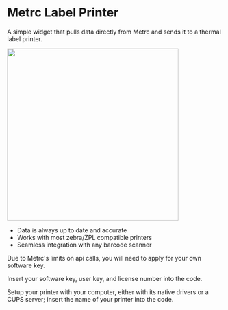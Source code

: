 <h1><strong>Metrc Label Printer</strong></h1>
<p>A simple widget that pulls data directly from Metrc and sends it to a thermal label printer.</p>
<p><img src="https://drive.google.com/file/d/1A8pq4Gg7sJyqd6wBB5ZWBX0SIvXffKJJ/preview" alt="" /><img src="https://drive.google.com/uc?export=view&amp;id=1A8pq4Gg7sJyqd6wBB5ZWBX0SIvXffKJJ" alt="" width="400" /></p>
<ul>
<li>Data is always up to date and accurate</li>
<li>Works with most zebra/ZPL compatible printers</li>
<li>Seamless integration with any barcode scanner</li>
</ul>
<p>Due to Metrc's limits on api calls, you will need to apply for your own software key.</p>
<p>Insert your software key, user key, and license number into the code.</p>
<p>Setup your printer with your computer, either with its native drivers or a CUPS server; insert the name of your printer into the code.</p>
<p>&nbsp;</p